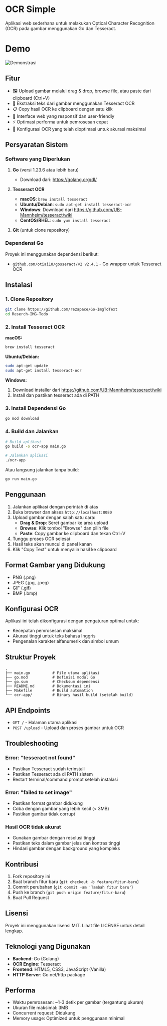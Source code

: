 # OCR Simple

Aplikasi web sederhana untuk melakukan Optical Character Recognition (OCR) pada gambar menggunakan Go dan Tesseract.

# Demo
![Demonstrasi](https://raw.githubusercontent.com/rezapace/https://github.com/rezapace/Go-ImgToText/main/assets/new_feature_demo.gif)

## Fitur

- 🖼️ Upload gambar melalui drag & drop, browse file, atau paste dari clipboard (Ctrl+V)
- 📝 Ekstraksi teks dari gambar menggunakan Tesseract OCR
- 📋 Copy hasil OCR ke clipboard dengan satu klik
- 🎨 Interface web yang responsif dan user-friendly
- ⚡ Optimasi performa untuk pemrosesan cepat
- 🔧 Konfigurasi OCR yang telah dioptimasi untuk akurasi maksimal

## Persyaratan Sistem

### Software yang Diperlukan

1. **Go** (versi 1.23.6 atau lebih baru)
   - Download dari: https://golang.org/dl/

2. **Tesseract OCR**
   - **macOS**: `brew install tesseract`
   - **Ubuntu/Debian**: `sudo apt-get install tesseract-ocr`
   - **Windows**: Download dari https://github.com/UB-Mannheim/tesseract/wiki
   - **CentOS/RHEL**: `sudo yum install tesseract`

3. **Git** (untuk clone repository)

### Dependensi Go

Proyek ini menggunakan dependensi berikut:
- `github.com/otiai10/gosseract/v2 v2.4.1` - Go wrapper untuk Tesseract OCR

## Instalasi

### 1. Clone Repository

```bash
git clone https://github.com/rezapace/Go-ImgToText
cd Reserch-IMG-Todo
```

### 2. Install Tesseract OCR

**macOS:**
```bash
brew install tesseract
```

**Ubuntu/Debian:**
```bash
sudo apt-get update
sudo apt-get install tesseract-ocr
```

**Windows:**
1. Download installer dari https://github.com/UB-Mannheim/tesseract/wiki
2. Install dan pastikan tesseract ada di PATH

### 3. Install Dependensi Go

```bash
go mod download
```

### 4. Build dan Jalankan

```bash
# Build aplikasi
go build -o ocr-app main.go

# Jalankan aplikasi
./ocr-app
```

Atau langsung jalankan tanpa build:

```bash
go run main.go
```

## Penggunaan

1. Jalankan aplikasi dengan perintah di atas
2. Buka browser dan akses `http://localhost:8080`
3. Upload gambar dengan salah satu cara:
   - **Drag & Drop**: Seret gambar ke area upload
   - **Browse**: Klik tombol "Browse" dan pilih file
   - **Paste**: Copy gambar ke clipboard dan tekan Ctrl+V
4. Tunggu proses OCR selesai
5. Hasil teks akan muncul di panel kanan
6. Klik "Copy Text" untuk menyalin hasil ke clipboard

## Format Gambar yang Didukung

- PNG (.png)
- JPEG (.jpg, .jpeg)
- GIF (.gif)
- BMP (.bmp)

## Konfigurasi OCR

Aplikasi ini telah dikonfigurasi dengan pengaturan optimal untuk:
- Kecepatan pemrosesan maksimal
- Akurasi tinggi untuk teks bahasa Inggris
- Pengenalan karakter alfanumerik dan simbol umum

## Struktur Proyek

```
.
├── main.go          # File utama aplikasi
├── go.mod           # Definisi modul Go
├── go.sum           # Checksum dependensi
├── README.md        # Dokumentasi ini
├── Makefile         # Build automation
└── ocr-app/         # Binary hasil build (setelah build)
```

## API Endpoints

- `GET /` - Halaman utama aplikasi
- `POST /upload` - Upload dan proses gambar untuk OCR

## Troubleshooting

### Error: "tesseract not found"
- Pastikan Tesseract sudah terinstall
- Pastikan Tesseract ada di PATH sistem
- Restart terminal/command prompt setelah instalasi

### Error: "failed to set image"
- Pastikan format gambar didukung
- Coba dengan gambar yang lebih kecil (< 3MB)
- Pastikan gambar tidak corrupt

### Hasil OCR tidak akurat
- Gunakan gambar dengan resolusi tinggi
- Pastikan teks dalam gambar jelas dan kontras tinggi
- Hindari gambar dengan background yang kompleks

## Kontribusi

1. Fork repository ini
2. Buat branch fitur baru (`git checkout -b feature/fitur-baru`)
3. Commit perubahan (`git commit -am 'Tambah fitur baru'`)
4. Push ke branch (`git push origin feature/fitur-baru`)
5. Buat Pull Request

## Lisensi

Proyek ini menggunakan lisensi MIT. Lihat file LICENSE untuk detail lengkap.

## Teknologi yang Digunakan

- **Backend**: Go (Golang)
- **OCR Engine**: Tesseract
- **Frontend**: HTML5, CSS3, JavaScript (Vanilla)
- **HTTP Server**: Go net/http package

## Performa

- Waktu pemrosesan: ~1-3 detik per gambar (tergantung ukuran)
- Ukuran file maksimal: 3MB
- Concurrent request: Didukung
- Memory usage: Optimized untuk penggunaan minimal